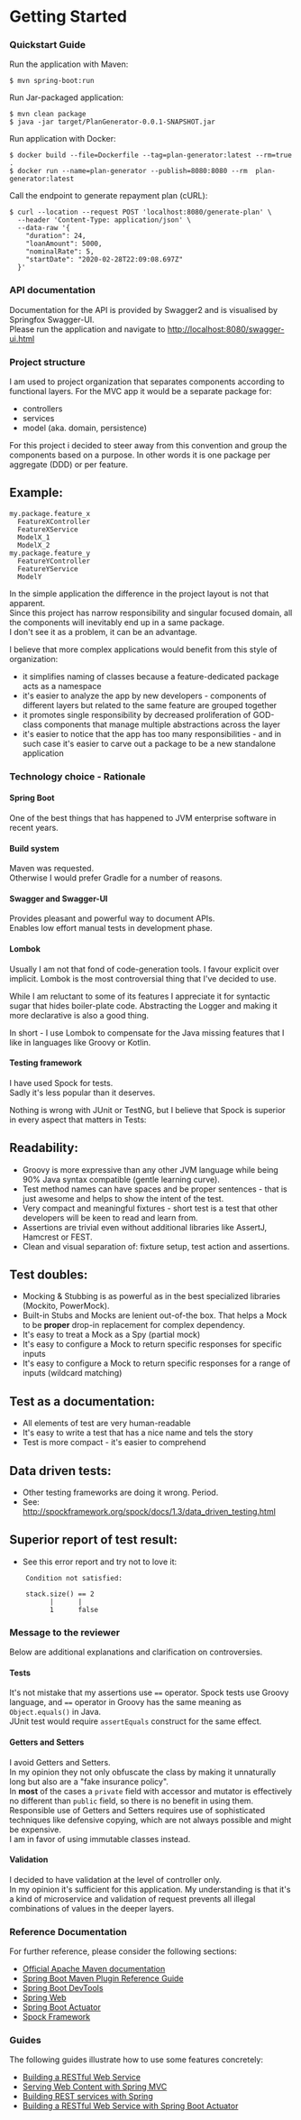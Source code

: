 # Getting Started

### Quickstart Guide
Run the application with Maven:
    
    $ mvn spring-boot:run
    
Run Jar-packaged application:
    
    $ mvn clean package
    $ java -jar target/PlanGenerator-0.0.1-SNAPSHOT.jar
    
Run application with Docker:

    $ docker build --file=Dockerfile --tag=plan-generator:latest --rm=true .
    $ docker run --name=plan-generator --publish=8080:8080 --rm  plan-generator:latest

Call the endpoint to generate repayment plan (cURL):

    $ curl --location --request POST 'localhost:8080/generate-plan' \
      --header 'Content-Type: application/json' \
      --data-raw '{
        "duration": 24,
        "loanAmount": 5000,
        "nominalRate": 5,
        "startDate": "2020-02-28T22:09:08.697Z"
      }'

### API documentation
Documentation for the API is provided by Swagger2 and is visualised by Springfox Swagger-UI.  
Please run the application and navigate to [http://localhost:8080/swagger-ui.html](http://localhost:8080/swagger-ui.html)
    
### Project structure
I am used to project organization that separates components according to functional layers.
For the MVC app it would be a separate package for:
* controllers
* services
* model (aka. domain, persistence)

For this project i decided to steer away from this convention and group the components based on a purpose.
In other words it is one package per aggregate (DDD) or per feature.

Example:
--------
    
    my.package.feature_x
      FeatureXController
      FeatureXService
      ModelX_1
      ModelX_2
    my.package.feature_y
      FeatureYController
      FeatureYService
      ModelY

In the simple application the difference in the project layout is not that apparent.  
Since this project has narrow responsibility and singular focused domain, all the components will inevitably end up in a same package.  
I don't see it as a problem, it can be an advantage.  

I believe that more complex applications would benefit from this style of organization:
* it simplifies naming of classes because a feature-dedicated package acts as a namespace
* it's easier to analyze the app by new developers - components of different layers but related to the same feature are grouped together
* it promotes single responsibility by decreased proliferation of GOD-class components that manage multiple abstractions across the layer
* it's easier to notice that the app has too many responsibilities - and in such case it's easier to carve out a package to be a new standalone application 

### Technology choice - Rationale

#### Spring Boot
One of the best things that has happened to JVM enterprise software in recent years.

#### Build system
Maven was requested.  
Otherwise I would prefer Gradle for a number of reasons.

#### Swagger and Swagger-UI
Provides pleasant and powerful way to document APIs.  
Enables low effort manual tests in development phase. 

#### Lombok
Usually I am not that fond of code-generation tools.
I favour explicit over implicit.
Lombok is the most controversial thing that I've decided to use.

While I am reluctant to some of its features I appreciate it for syntactic sugar that hides boiler-plate code.
Abstracting the Logger and making it more declarative is also a good thing.

In short - I use Lombok to compensate for the Java missing features that I like in languages like Groovy or Kotlin. 

#### Testing framework
I have used Spock for tests.  
Sadly it's less popular than it deserves.  

Nothing is wrong with JUnit or TestNG, but I believe that Spock is superior in every aspect that matters in Tests:

Readability:
------------
* Groovy is more expressive than any other JVM language while being 90% Java syntax compatible (gentle learning curve).
* Test method names can have spaces and be proper sentences - that is just awesome and helps to show the intent of the test.
* Very compact and meaningful fixtures - short test is a test that other developers will be keen to read and learn from.
* Assertions are trivial even without additional libraries like AssertJ, Hamcrest or FEST.
* Clean and visual separation of: fixture setup, test action and assertions.

Test doubles:
-------------
* Mocking & Stubbing is as powerful as in the best specialized libraries (Mockito, PowerMock).
* Built-in Stubs and Mocks are lenient out-of-the box. That helps a Mock to be **proper** drop-in replacement for complex dependency.
* It's easy to treat a Mock as a Spy (partial mock)
* It's easy to configure a Mock to return specific responses for specific inputs
* It's easy to configure a Mock to return specific responses for a range of inputs (wildcard matching)

Test as a documentation:
----------------------
* All elements of test are very human-readable
* It's easy to write a test that has a nice name and tels the story
* Test is more compact - it's easier to comprehend

Data driven tests:
------------------
* Other testing frameworks are doing it wrong. Period.
* See: http://spockframework.org/spock/docs/1.3/data_driven_testing.html

Superior report of test result:
-------------------------------
* See this error report and try not to love it:
```
    Condition not satisfied:
    
    stack.size() == 2
          |      |
          1      false
```

### Message to the reviewer
Below are additional explanations and clarification on controversies.

#### Tests
It's not mistake that my assertions use `==` operator.
Spock tests use Groovy language, and `==` operator in Groovy has the same meaning as `Object.equals()` in Java.  
JUnit test would require `assertEquals` construct for the same effect.
 
#### Getters and Setters
I avoid Getters and Setters.  
In my opinion they not only obfuscate the class by making it unnaturally long but also are a "fake insurance policy".  
In **most** of the cases a `private` field with accessor and mutator is effectively no different than `public` field, so there is no benefit in using them.  
Responsible use of Getters and Setters requires use of sophisticated techniques like defensive copying, which are not always possible and might be expensive.    
I am in favor of using immutable classes instead.  

#### Validation
I decided to have validation at the level of controller only.  
In my opinion it's sufficient for this application.
My understanding is that it's a kind of microservice and validation of request prevents all illegal combinations of values in the deeper layers.

### Reference Documentation
For further reference, please consider the following sections:

* [Official Apache Maven documentation](https://maven.apache.org/guides/index.html)
* [Spring Boot Maven Plugin Reference Guide](https://docs.spring.io/spring-boot/docs/2.2.5.RELEASE/maven-plugin/)
* [Spring Boot DevTools](https://docs.spring.io/spring-boot/docs/2.2.5.RELEASE/reference/htmlsingle/#using-boot-devtools)
* [Spring Web](https://docs.spring.io/spring-boot/docs/2.2.5.RELEASE/reference/htmlsingle/#boot-features-developing-web-applications)
* [Spring Boot Actuator](https://docs.spring.io/spring-boot/docs/2.2.5.RELEASE/reference/htmlsingle/#production-ready)
* [Spock Framework](http://spockframework.org/spock/docs/1.3/)

### Guides
The following guides illustrate how to use some features concretely:

* [Building a RESTful Web Service](https://spring.io/guides/gs/rest-service/)
* [Serving Web Content with Spring MVC](https://spring.io/guides/gs/serving-web-content/)
* [Building REST services with Spring](https://spring.io/guides/tutorials/bookmarks/)
* [Building a RESTful Web Service with Spring Boot Actuator](https://spring.io/guides/gs/actuator-service/)

